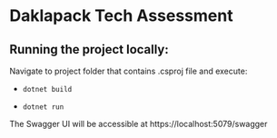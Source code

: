# Daklapack Tech Assessment
## Running the project locally:
Navigate to project folder that contains .csproj file and execute:
- `dotnet build`

- `dotnet run`

The Swagger UI will be accessible at https://localhost:5079/swagger
